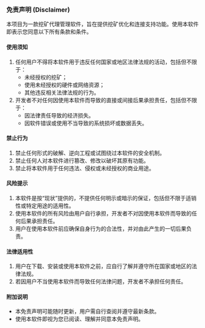 ### 免责声明 (Disclaimer)

本项目为一款挖矿代理管理软件，旨在提供挖矿优化和连接支持功能。使用本软件即表示您同意以下所有条款和条件。

#### 使用须知
1. 任何用户不得将本软件用于违反任何国家或地区法律法规的活动，包括但不限于：
   - 未经授权的挖矿；
   - 使用未经授权的硬件或网络资源；
   - 其他违反相关法律法规的行为。
2. 开发者不对任何因使用本软件而导致的直接或间接后果承担责任，包括但不限于：
   - 因法律责任导致的经济损失。
   - 因软件错误或使用不当导致的系统损坏或数据丢失。

#### 禁止行为
1. 禁止任何形式的破解、逆向工程或试图绕过本软件的安全机制。
2. 禁止任何人对本软件进行篡改、修改以破坏其原有功能。
4. 禁止将本软件用于任何违法、侵权或未经授权的商业用途。

#### 风险提示
1. 本软件是按“现状”提供的，不提供任何明示或暗示的保证，包括但不限于适销性或特定用途的适用性。
2. 使用本软件的所有风险由用户自行承担，开发者不对因使用本软件而导致的任何后果承担责任。
3. 用户在使用本软件前应确保自身行为的合法性，并对由此产生的一切后果负责。

#### 法律适用性
1. 用户在下载、安装或使用本软件之前，应自行了解并遵守所在国家或地区的法律法规。
2. 若因用户不当使用本软件而导致任何法律问题，开发者不承担任何责任。

#### **附加说明**

- 本免责声明可能随时更新，用户需自行查阅并遵守最新条款。
- 使用本软件即视为您已阅读、理解并同意本免责声明。